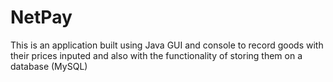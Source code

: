 # NetPay
This is an application built using Java GUI and console to record goods with their prices inputed and also with the functionality of storing them on a database (MySQL)
